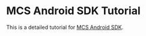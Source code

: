 # MCS Android SDK Tutorial

This is a detailed tutorial for [MCS Android SDK][sdk-github].


[sdk-github]: https://github.com/Mediatek-Cloud/mcs-android-sdk